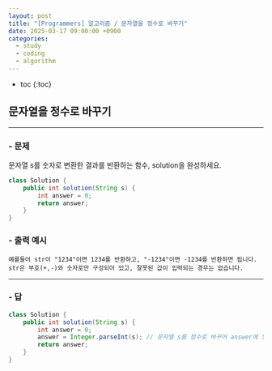 ```yaml
---
layout: post
title: "[Programmers] 알고리즘 / 문자열을 정수로 바꾸기"
date: 2025-03-17 09:00:00 +0900
categories: 
  - study
  - coding
  - algorithm
---
```


* toc
{:toc}

## 문자열을 정수로 바꾸기

---

### - 문제

문자열 s를 숫자로 변환한 결과를 반환하는 함수, solution을 완성하세요.

```java
class Solution {
    public int solution(String s) {
        int answer = 0;
        return answer;
    }
}
```

### - 출력 예시

```
예를들어 str이 "1234"이면 1234를 반환하고, "-1234"이면 -1234를 반환하면 됩니다.
str은 부호(+,-)와 숫자로만 구성되어 있고, 잘못된 값이 입력되는 경우는 없습니다.
```

<!-- >  -->

---

### - 답

```java
class Solution {
    public int solution(String s) {
        int answer = 0;
        answer = Integer.parseInt(s); // 문자열 s를 정수로 바꾸어 answer에 넣음
        return answer;
    }
}
```

<!--  -->

